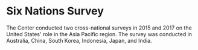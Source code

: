 # Six Nations Survey

The Center conducted two cross-national surveys in 2015 and 2017 on the United States' role in the Asia Pacific region. The survey was conducted in Australia, China, South Korea, Indonesia, Japan, and India.
